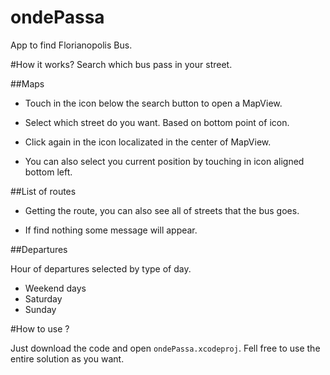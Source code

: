 ondePassa
=========

App to find Florianopolis Bus.

#How it works?
Search which bus pass in your street.

##Maps
- Touch in the icon below the search button to open a MapView.

- Select which street do you want. 
Based on bottom point of icon.

- Click again in the icon localizated in the center of MapView.

- You can also select you current position by touching in icon aligned bottom left.

##List of routes

- Getting the route, you can also see all of streets that the bus goes.

- If find nothing some message will appear.

##Departures

Hour of departures selected by type of day.
- Weekend days
- Saturday
- Sunday

#How to use ?

Just download the code and open `ondePassa.xcodeproj`.
Fell free to use the entire solution as you want.




